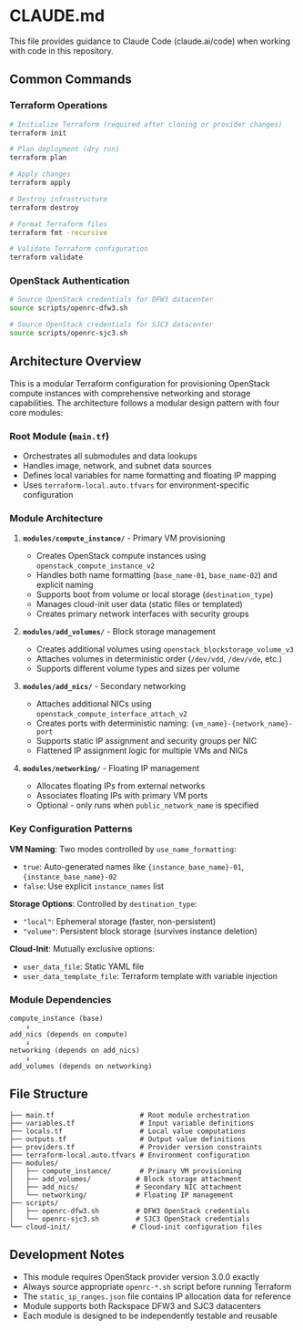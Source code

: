 # CLAUDE.md

This file provides guidance to Claude Code (claude.ai/code) when working with code in this repository.

## Common Commands

### Terraform Operations
```bash
# Initialize Terraform (required after cloning or provider changes)
terraform init

# Plan deployment (dry run)
terraform plan

# Apply changes
terraform apply

# Destroy infrastructure
terraform destroy

# Format Terraform files
terraform fmt -recursive

# Validate Terraform configuration
terraform validate
```

### OpenStack Authentication
```bash
# Source OpenStack credentials for DFW3 datacenter
source scripts/openrc-dfw3.sh

# Source OpenStack credentials for SJC3 datacenter
source scripts/openrc-sjc3.sh
```

## Architecture Overview

This is a modular Terraform configuration for provisioning OpenStack compute instances with comprehensive networking and storage capabilities. The architecture follows a modular design pattern with four core modules:

### Root Module (`main.tf`)
- Orchestrates all submodules and data lookups
- Handles image, network, and subnet data sources
- Defines local variables for name formatting and floating IP mapping
- Uses `terraform-local.auto.tfvars` for environment-specific configuration

### Module Architecture

1. **`modules/compute_instance/`** - Primary VM provisioning
   - Creates OpenStack compute instances using `openstack_compute_instance_v2`
   - Handles both name formatting (`base_name-01`, `base_name-02`) and explicit naming
   - Supports boot from volume or local storage (`destination_type`)
   - Manages cloud-init user data (static files or templated)
   - Creates primary network interfaces with security groups

2. **`modules/add_volumes/`** - Block storage management
   - Creates additional volumes using `openstack_blockstorage_volume_v3`
   - Attaches volumes in deterministic order (`/dev/vdd`, `/dev/vde`, etc.)
   - Supports different volume types and sizes per volume

3. **`modules/add_nics/`** - Secondary networking
   - Attaches additional NICs using `openstack_compute_interface_attach_v2`
   - Creates ports with deterministic naming: `{vm_name}-{network_name}-port`
   - Supports static IP assignment and security groups per NIC
   - Flattened IP assignment logic for multiple VMs and NICs

4. **`modules/networking/`** - Floating IP management
   - Allocates floating IPs from external networks
   - Associates floating IPs with primary VM ports
   - Optional - only runs when `public_network_name` is specified

### Key Configuration Patterns

**VM Naming**: Two modes controlled by `use_name_formatting`:
- `true`: Auto-generated names like `{instance_base_name}-01`, `{instance_base_name}-02`
- `false`: Use explicit `instance_names` list

**Storage Options**: Controlled by `destination_type`:
- `"local"`: Ephemeral storage (faster, non-persistent)
- `"volume"`: Persistent block storage (survives instance deletion)

**Cloud-Init**: Mutually exclusive options:
- `user_data_file`: Static YAML file
- `user_data_template_file`: Terraform template with variable injection

### Module Dependencies
```
compute_instance (base)
    ↓
add_nics (depends on compute)
    ↓
networking (depends on add_nics)
    ↓
add_volumes (depends on networking)
```

## File Structure
```
├── main.tf                     # Root module orchestration
├── variables.tf                # Input variable definitions
├── locals.tf                   # Local value computations
├── outputs.tf                  # Output value definitions
├── providers.tf                # Provider version constraints
├── terraform-local.auto.tfvars # Environment configuration
├── modules/
│   ├── compute_instance/       # Primary VM provisioning
│   ├── add_volumes/           # Block storage attachment
│   ├── add_nics/              # Secondary NIC attachment
│   └── networking/            # Floating IP management
├── scripts/
│   ├── openrc-dfw3.sh         # DFW3 OpenStack credentials
│   └── openrc-sjc3.sh         # SJC3 OpenStack credentials
└── cloud-init/               # Cloud-init configuration files
```

## Development Notes

- This module requires OpenStack provider version 3.0.0 exactly
- Always source appropriate `openrc-*.sh` script before running Terraform
- The `static_ip_ranges.json` file contains IP allocation data for reference
- Module supports both Rackspace DFW3 and SJC3 datacenters
- Each module is designed to be independently testable and reusable